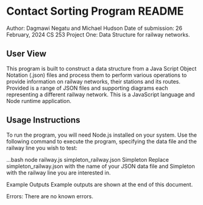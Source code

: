 # Contact Sorting Program README
Author: Dagmawi Negatu and Michael Hudson
Date of submission: 26 February, 2024
CS 253 Project One: Data Structure for railway networks.

## User View

This program is built to construct a data structure from
a Java Script Object Notation (.json) files and process them to perform various operations to provide
information on railway networks, their stations and its routes. Provided is a range of JSON files and
supporting diagrams each representing a different railway network. 
This is a JavaScript language and Node runtime application.


## Usage Instructions

To run the program, you will need Node.js installed on your system.
Use the following command to execute the program, specifying the data file and the railway line you wish to test:

...bash 
node railway.js simpleton_railway.json Simpleton
Replace simpleton_railway.json with the name of your JSON data file and
Simpleton with the railway line you are interested in.

Example Outputs
Example outputs are shown at the end of this document.


Errors:
There are no known errors.



